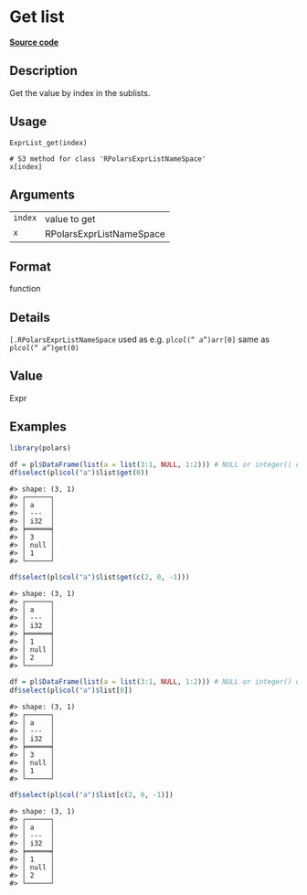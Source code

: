 
# Get list

[**Source code**](https://github.com/pola-rs/r-polars/tree/main/R/expr__list.R#L149)

## Description

Get the value by index in the sublists.

## Usage

<pre><code class='language-R'>ExprList_get(index)

# S3 method for class 'RPolarsExprListNameSpace'
x[index]
</code></pre>

## Arguments

<table>
<tr>
<td style="white-space: nowrap; font-family: monospace; vertical-align: top">
<code id="ExprList_get_:_index">index</code>
</td>
<td>
value to get
</td>
</tr>
<tr>
<td style="white-space: nowrap; font-family: monospace; vertical-align: top">
<code id="ExprList_get_:_x">x</code>
</td>
<td>
RPolarsExprListNameSpace
</td>
</tr>
</table>

## Format

function

## Details

<code style="white-space: pre;">\[.RPolarsExprListNameSpace</code> used
as e.g. <code>pl$col(“a”)$arr\[0\]</code> same as
<code>pl$col(“a”)$get(0)</code>

## Value

Expr

## Examples

``` r
library(polars)

df = pl$DataFrame(list(a = list(3:1, NULL, 1:2))) # NULL or integer() or list()
df$select(pl$col("a")$list$get(0))
```

    #> shape: (3, 1)
    #> ┌──────┐
    #> │ a    │
    #> │ ---  │
    #> │ i32  │
    #> ╞══════╡
    #> │ 3    │
    #> │ null │
    #> │ 1    │
    #> └──────┘

``` r
df$select(pl$col("a")$list$get(c(2, 0, -1)))
```

    #> shape: (3, 1)
    #> ┌──────┐
    #> │ a    │
    #> │ ---  │
    #> │ i32  │
    #> ╞══════╡
    #> │ 1    │
    #> │ null │
    #> │ 2    │
    #> └──────┘

``` r
df = pl$DataFrame(list(a = list(3:1, NULL, 1:2))) # NULL or integer() or list()
df$select(pl$col("a")$list[0])
```

    #> shape: (3, 1)
    #> ┌──────┐
    #> │ a    │
    #> │ ---  │
    #> │ i32  │
    #> ╞══════╡
    #> │ 3    │
    #> │ null │
    #> │ 1    │
    #> └──────┘

``` r
df$select(pl$col("a")$list[c(2, 0, -1)])
```

    #> shape: (3, 1)
    #> ┌──────┐
    #> │ a    │
    #> │ ---  │
    #> │ i32  │
    #> ╞══════╡
    #> │ 1    │
    #> │ null │
    #> │ 2    │
    #> └──────┘
